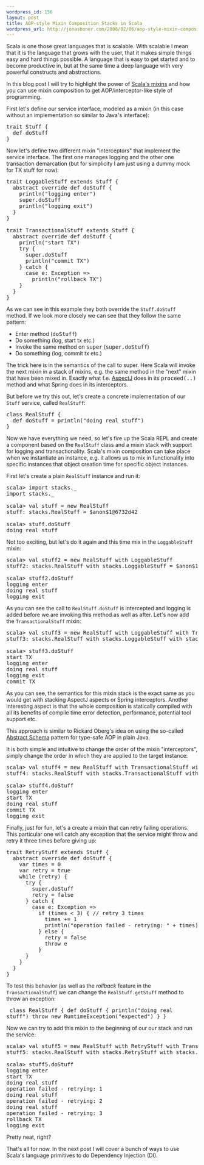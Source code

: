 ```yaml
--- 
wordpress_id: 156
layout: post
title: AOP-style Mixin Composition Stacks in Scala
wordpress_url: http://jonasboner.com/2008/02/06/aop-style-mixin-composition-stacks-in-scala/
---
```

Scala is one those great languages that is scalable. With scalable I mean that it is the language that grows with the user, that it makes simple things easy and hard things possible. A language that is easy to get started and to become productive in, but at the same time a deep language with very powerful constructs and abstractions. 

In this blog post I will try to highlight the power of <a href="http://www.scala-lang.org/intro/mixin.html">Scala's mixins</a> and how you can use mixin composition to get AOP/interceptor-like style of programming. 

First let's define our service interface, modeled as a mixin (in this case without an implementation so similar to Java's interface):

<pre>
trait Stuff {
  def doStuff
}
</pre>

Now let's define two different mixin "interceptors" that implement the service interface. The first one manages logging and the other one transaction demarcation (but for simplicity I am just using a dummy mock for TX stuff for now): 

<pre>
trait LoggableStuff extends Stuff {
  abstract override def doStuff {
    println("logging enter")
    super.doStuff
    println("logging exit")
  }
}

trait TransactionalStuff extends Stuff {
  abstract override def doStuff {
    println("start TX")
    try {
      super.doStuff
      println("commit TX")      
    } catch {
      case e: Exception => 
        println("rollback TX")   
    } 
  }
}
</pre>

As we can see in this example they both override the <code>Stuff.doStuff</code> method. If we look more closely we can see that they follow the same pattern:

<ul>
<li>Enter method (<tt>doStuff</tt>)</li>
<li>Do something (log, start tx etc.)</li>
<li>Invoke the same method on <tt>super</tt> (<tt>super.doStuff</tt>)</li>
<li>Do something (log, commit tx etc.)</li>
</ul>


The trick here is in the semantics of the call to super. Here Scala will invoke the next mixin in a stack of mixins, e.g. the same method in the "next" mixin that have been mixed in. Exactly what f.e. <a href="http://aspectj.org">AspectJ</a> does in its <tt>proceed(..)</tt> method and what Spring does in its interceptors. 

But before we try this out, let's create a concrete implementation of our <code>Stuff</code> service, called <code>RealStuff</code>:

<pre>
class RealStuff {
  def doStuff = println("doing real stuff")
}
</pre>

Now we have everything we need, so let's fire up the Scala REPL and create a component based on the <code>RealStuff</code> class and a mixin stack with support for logging and transactionality. Scala's mixin composition can take place when we instantiate an instance, e.g. it allows us to mix in functionality into specific instances that object creation time for specific object instances.

First let's create a plain <code>RealStuff</code> instance and run it:
<pre>
scala> import stacks._
import stacks._

scala> val stuff = new RealStuff 
stuff: stacks.RealStuff = $anon$1@6732d42

scala> stuff.doStuff
doing real stuff
</pre>

Not too exciting, but let's do it again and this time mix in the <code>LoggableStuff</code> mixin:

<pre>
scala> val stuff2 = new RealStuff with LoggableStuff 
stuff2: stacks.RealStuff with stacks.LoggableStuff = $anon$1@1082d45

scala> stuff2.doStuff
logging enter
doing real stuff
logging exit
</pre>

As you can see the call to <code>RealStuff.doStuff</code> is intercepted and logging is added before we are invoking this method as well as after. Let's now add the <code>TransactionalStuff</code> mixin:

<pre>
scala> val stuff3 = new RealStuff with LoggableStuff with TransactionalStuff
stuff3: stacks.RealStuff with stacks.LoggableStuff with stacks.TransactionalStuff = $anon$1@4512d65

scala> stuff3.doStuff
start TX
logging enter
doing real stuff
logging exit
commit TX
</pre>

As you can see, the semantics for this mixin stack is the exact same as you would get with stacking AspectJ aspects or Spring interceptors. Another interesting aspect is that the whole composition is statically compiled with all its benefits of compile time error detection, performance, potential tool support etc.

This approach is similar to Rickard Oberg's idea on using the so-called <a href="http://www.jroller.com/rickard/date/20031028">Abstract Schema</a> pattern for type-safe AOP in plain Java. 

It is both simple and intuitive to change the order of the mixin "interceptors", simply change the order in which they are applied to the target instance: 

<pre>
scala> val stuff4 = new RealStuff with TransactionalStuff with LoggableStuff
stuff4: stacks.RealStuff with stacks.TransactionalStuff with stacks.LoggableStuff = $anon$1@a20232

scala> stuff4.doStuff
logging enter
start TX
doing real stuff
commit TX
logging exit
</pre>

Finally, just for fun, let's a create a mixin that can retry failing operations. This particular one will catch any exception that the service might throw and retry it three times before giving up:

<pre>
trait RetryStuff extends Stuff {
  abstract override def doStuff {
    var times = 0
    var retry = true
    while (retry) {
      try {
        super.doStuff      
        retry = false
      } catch {
        case e: Exception => 
          if (times < 3) { // retry 3 times
            times += 1
            println("operation failed - retrying: " + times)
          } else {
            retry = false
            throw e 
          }
      }
    }
  }
}</pre>

To test this behavior (as well as the <em>rollback</em> feature in the <code>TransactionalStuff</code>) we can change the <code>RealStuff.getStuff</code> method to throw an exception: 

</pre><pre>
class RealStuff {
  def doStuff {
    println("doing real stuff")
    throw new RuntimeException("expected")
  }
}
</pre>

Now we can try to add this mixin to the beginning of our our stack and run the service:

<pre>
scala> val stuff5 = new RealStuff with RetryStuff with TransactionalStuff  with LoggableStuff
stuff5: stacks.RealStuff with stacks.RetryStuff with stacks.LoggableStuff with stacks.TransactionalStuff = $anon$1@a927d45

scala> stuff5.doStuff
logging enter
start TX
doing real stuff
operation failed - retrying: 1
doing real stuff
operation failed - retrying: 2
doing real stuff
operation failed - retrying: 3
rollback TX
logging exit
</pre>

Pretty neat, right? 

That's all for now. In the next post I will cover a bunch of ways to use Scala's language primitives to do Dependency Injection (DI).
